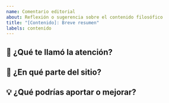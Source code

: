```yaml
---
name: Comentario editorial
about: Reflexión o sugerencia sobre el contenido filosófico
title: "[Contenido]: Breve resumen"
labels: contenido
---
```


## 🧠 ¿Qué te llamó la atención?

## 📍 ¿En qué parte del sitio?

## 💡 ¿Qué podrías aportar o mejorar?
